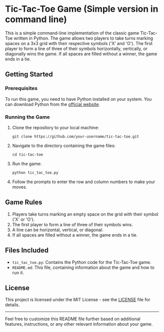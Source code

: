 # Tic-Tac-Toe Game (Simple version in command line)

This is a simple command-line implementation of the classic game Tic-Tac-Toe written in Python. The game allows two players to take turns marking spaces on a 3x3 grid with their respective symbols ('X' and 'O'). The first player to form a line of three of their symbols horizontally, vertically, or diagonally wins the game. If all spaces are filled without a winner, the game ends in a tie.

## Getting Started

### Prerequisites

To run this game, you need to have Python installed on your system. You can download Python from the [official website](https://www.python.org/downloads/).

### Running the Game

1. Clone the repository to your local machine:

   ```
   git clone https://github.com/your-username/tic-tac-toe.git
   ```

2. Navigate to the directory containing the game files:

   ```
   cd tic-tac-toe
   ```

3. Run the game:

   ```
   python tic_tac_toe.py
   ```

4. Follow the prompts to enter the row and column numbers to make your moves.

## Game Rules

1. Players take turns marking an empty space on the grid with their symbol ('X' or 'O').
2. The first player to form a line of three of their symbols wins.
3. A line can be horizontal, vertical, or diagonal.
4. If all spaces are filled without a winner, the game ends in a tie.

## Files Included

- `tic_tac_toe.py`: Contains the Python code for the Tic-Tac-Toe game.
- `README.md`: This file, containing information about the game and how to run it.

## License

This project is licensed under the MIT License - see the [LICENSE](LICENSE) file for details.

---

Feel free to customize this README file further based on additional features, instructions, or any other relevant information about your game.
